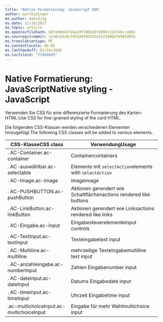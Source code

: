 ```yaml
---
title: 'Native Formatierung: JavaScript SDK'
author: matthidinger
ms.author: mahiding
ms.date: 11/28/2017
ms.topic: article
ms.openlocfilehash: 687a90dd572ba2df786816fdd9dc313746cca982
ms.sourcegitcommit: 1e18c5dc0cf85d26f66335e312348bbfb903d95a
ms.translationtype: MT
ms.contentlocale: de-DE
ms.lasthandoff: 02/19/2020
ms.locfileid: "77454643"
---
```

# <a name="native-styling---javascript"></a><span data-ttu-id="7f17d-102">Native Formatierung: JavaScript</span><span class="sxs-lookup"><span data-stu-id="7f17d-102">Native styling - JavaScript</span></span>

<span data-ttu-id="7f17d-103">Verwenden Sie CSS für eine differenzierte Formatierung des Karten-HTML.</span><span class="sxs-lookup"><span data-stu-id="7f17d-103">Use CSS for fine-grained styling of the card HTML.</span></span>

<span data-ttu-id="7f17d-104">Die folgenden CSS-Klassen werden verschiedenen Elementen hinzugefügt.</span><span class="sxs-lookup"><span data-stu-id="7f17d-104">The following CSS classes will be added to various elements.</span></span>

| <span data-ttu-id="7f17d-105">CSS-Klasse</span><span class="sxs-lookup"><span data-stu-id="7f17d-105">CSS class</span></span> | <span data-ttu-id="7f17d-106">Verwendung</span><span class="sxs-lookup"><span data-stu-id="7f17d-106">Usage</span></span> |
|---|---|
| <span data-ttu-id="7f17d-107">. AC-Container</span><span class="sxs-lookup"><span data-stu-id="7f17d-107">.ac-container</span></span> | <span data-ttu-id="7f17d-108">Container</span><span class="sxs-lookup"><span data-stu-id="7f17d-108">containers</span></span> |
| <span data-ttu-id="7f17d-109">. AC-auswählbar</span><span class="sxs-lookup"><span data-stu-id="7f17d-109">.ac-selectable</span></span>  | <span data-ttu-id="7f17d-110">Elemente mit `selectAction`</span><span class="sxs-lookup"><span data-stu-id="7f17d-110">elements with `selectAction`</span></span> |
| <span data-ttu-id="7f17d-111">. AC-Image</span><span class="sxs-lookup"><span data-stu-id="7f17d-111">.ac-image</span></span> | <span data-ttu-id="7f17d-112">image</span><span class="sxs-lookup"><span data-stu-id="7f17d-112">image</span></span> |
| <span data-ttu-id="7f17d-113">. AC-PUSHBUTTON</span><span class="sxs-lookup"><span data-stu-id="7f17d-113">.ac-pushButton</span></span> | <span data-ttu-id="7f17d-114">Aktionen gerendert wie Schaltflächen</span><span class="sxs-lookup"><span data-stu-id="7f17d-114">actions rendered like buttons</span></span> |
| <span data-ttu-id="7f17d-115">. AC-LinkButton</span><span class="sxs-lookup"><span data-stu-id="7f17d-115">.ac-linkButton</span></span>  | <span data-ttu-id="7f17d-116">Aktionen gerendert wie Links</span><span class="sxs-lookup"><span data-stu-id="7f17d-116">actions rendered like links</span></span> |
| <span data-ttu-id="7f17d-117">. AC-Eingabe</span><span class="sxs-lookup"><span data-stu-id="7f17d-117">.ac-input</span></span> | <span data-ttu-id="7f17d-118">Eingabesteuerelemente</span><span class="sxs-lookup"><span data-stu-id="7f17d-118">input controls</span></span>|
| <span data-ttu-id="7f17d-119">. AC-TextInput</span><span class="sxs-lookup"><span data-stu-id="7f17d-119">.ac-textInput</span></span>| <span data-ttu-id="7f17d-120">Texteingabe</span><span class="sxs-lookup"><span data-stu-id="7f17d-120">text input</span></span> |
| <span data-ttu-id="7f17d-121">. AC-Multiline</span><span class="sxs-lookup"><span data-stu-id="7f17d-121">.ac-multiline</span></span> | <span data-ttu-id="7f17d-122">mehrzeilige Texteingabe</span><span class="sxs-lookup"><span data-stu-id="7f17d-122">multiline text input</span></span> |
| <span data-ttu-id="7f17d-123">. AC-anzahleingabe</span><span class="sxs-lookup"><span data-stu-id="7f17d-123">.ac-numberInput</span></span> | <span data-ttu-id="7f17d-124">Zahlen Eingabe</span><span class="sxs-lookup"><span data-stu-id="7f17d-124">number input</span></span>|
| <span data-ttu-id="7f17d-125">. AC-dateinput</span><span class="sxs-lookup"><span data-stu-id="7f17d-125">.ac-dateInput</span></span> | <span data-ttu-id="7f17d-126">Datums Eingabe</span><span class="sxs-lookup"><span data-stu-id="7f17d-126">date input</span></span>|
| <span data-ttu-id="7f17d-127">. AC-timeinput</span><span class="sxs-lookup"><span data-stu-id="7f17d-127">.ac-timeInput</span></span> | <span data-ttu-id="7f17d-128">Uhrzeit Eingabe</span><span class="sxs-lookup"><span data-stu-id="7f17d-128">time input</span></span> |
| <span data-ttu-id="7f17d-129">.ac-multichoiceInput</span><span class="sxs-lookup"><span data-stu-id="7f17d-129">.ac-multichoiceInput</span></span> | <span data-ttu-id="7f17d-130">Eingabe für mehr Wahl</span><span class="sxs-lookup"><span data-stu-id="7f17d-130">multichoice input</span></span>|